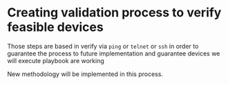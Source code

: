 # Creating validation process to verify feasible devices

Those steps are based in verify via `ping` or `telnet` or `ssh` in order to guarantee the process to future implementation and guarantee devices we will execute playbook are working

New methodology will be implemented in this process. 
